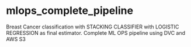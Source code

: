# mlops_complete_pipeline
Breast Cancer classification with STACKING CLASSIFIER with LOGISTIC REGRESSION  as final estimator.
Complete ML OPS pipeline using DVC and AWS S3
